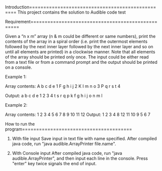 Introduction=================================================
  This project contains the solution to Audible code test

Requirement==================================================

  Given a “n x m” array (n & m could be different or same numbers), print the contents of the array in a spiral order (i.e. print the outermost elements followed by the next inner layer followed by the next inner layer and so on until all elements are printed) in a clockwise manner. Note that all elements of the array should be printed only once.
The input could be either read from a text file or from a command prompt and the output should be printed on a console.
 
Example 1:
 
Array contents:
A b c d e 1 
F g h i j 2
K l m n o 3
P q r s t 4
 
Output: a b c d e 1 2 3 4 t s r q p k f g h i j o n m l
 
Example 2:
 
Array contents:
1   2   3   4
5   6   7   8
9 10 11 12
Output: 1 2 3 4 8 12 11 10 9 5 6 7

How to run the program=======================================

  1. With file input
    Save input in text file with name specified.
  	After compiled java code, run "java audible.ArrayPrinter file.name".
  	
  2. With Console input
  	After compiled java code, run "java audible.ArrayPrinter", and then input each line in the console.
  	Press "enter" key twice signals the end of input.